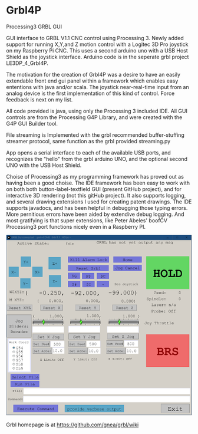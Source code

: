 # Grbl4P

Processing3 GRBL GUI

GUI interface to GRBL V1.1 CNC control using Processing 3.    Newly added support for running X,Y,and Z motion control with a Logitec 3D Pro joystick on my Raspberry Pi CNC.    This uses a second arduino uno with a USB Host Shield as the joystick interface. Arduino code is in the seperate grbl project LE3DP_4_Grbl4P.

The motivation for the creation of Grbl4P was a desire to have an easily extendable front end gui panel within a framework which enables
easy ententions with java and/or scala.   The joystick near-real-time input from an analog device is the first implementation of this kind of control.   Force feedback is next on my list. 

All code provided is java, using only the Processing 3 included IDE.
All GUI controls are from the Processing G4P Library, and were created with the G4P GUI Builder tool.

File streaming is Implemented with the grbl recommended buffer-stuffing streamer protocol, same function as the grbl provided streaming.py

App opens a serial interface to each of the available USB ports, and recognizes the "hello" from the grbl arduino UNO, and the optional second UNO with the USB Host Shield.

Choise of Processing3 as my programming framework has proved out as having been a good choise. The IDE framework has been easy to work with on both both button-label-textfield GUI (present GitHub project), and for interactive 3D rendering (not this gitHub project).  It also supports logging, and several drawing extensions I used for creating patent drawings.   The IDE supports javadocs, and has been helpful in debugging those typing errors.   More pernitious errors have been aided by extendive debug logging.   And most gratifying is that super extensions, like Peter Abeles'  boofCV Processing3 port functions nicely even in a Raspberry PI.  

![Image of Grbl4P GUI](https://github.com/TPMoyer/Grbl4P/blob/master/Grbl4P_Panel.png)

Grbl homepage is at https://github.com/gnea/grbl/wiki
